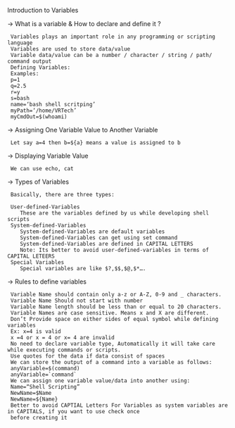 Introduction to Variables

 -> What is a variable & How to declare and define it ?

     Variables plays an important role in any programming or scripting language
     Variables are used to store data/value
     Variable data/value can be a number / character / string / path/ command output
     Defining Variables:
     Examples:
     p=1
     q=2.5
     r=y
     s=bash
     name=‘bash shell scritping’
     myPath=‘/home/VRTech’
     myCmdOut=$(whoami)

 -> Assigning One Variable Value to Another Variable

     Let say a=4 then b=${a} means a value is assigned to b

 -> Displaying Variable Value
    
     We can use echo, cat

 -> Types of Variables

     Basically, there are three types:

     User-defined-Variables
        These are the variables defined by us while developing shell scripts
     System-defined-Variables
        System-defined-Variables are default variables
        System-defined-Variables can get using set command
        System-defined-Variables are defined in CAPITAL LETTERS
        Note: Its better to avoid user-defined-variables in terms of CAPITAL LETEERS
     Special Variables
        Special variables are like $?,$$,$@,$*….

 -> Rules to define variables 
     
     Variable Name should contain only a-z or A-Z, 0-9 and _ characters.
     Variable Name Should not start with number
     Variable Name length should be less than or equal to 20 characters.
     Variable Names are case sensitive. Means x and X are different.
     Don’t Provide space on either sides of equal symbol while defining variables
     Ex: x=4 is valid
     x =4 or x = 4 or x= 4 are invalid
     No need to declare variable type, Automatically it will take care while executing commands or scripts.
     Use quotes for the data if data consist of spaces
     We can store the output of a command into a variable as follows:
     anyVariable=$(command)
     anyVariable=`command`
     We can assign one variable value/data into another using:
     Name=“Shell Scripting”
     NewName=$Name
     NewName=${Name}
     Better to avoid CAPTIAL Letters For Variables as system variables are in CAPITALS, if you want to use check once
     before creating it
